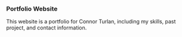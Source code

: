 ### Portfolio Website

This website is a portfolio for Connor Turlan, including my skills, past project, and contact information.
